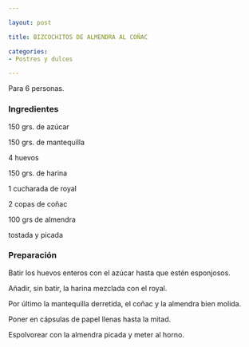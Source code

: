 ```yaml
---

layout: post

title: BIZCOCHITOS DE ALMENDRA AL COÑAC

categories:
- Postres y dulces

---
```


Para 6 personas.

<h3>Ingredientes</h3>

150 grs. de azúcar

150 grs. de mantequilla

4 huevos

150 grs. de harina

1 cucharada de royal

2 copas de coñac

100 grs de almendra

tostada y picada

<h3>Preparación</h3>

Batir los huevos enteros con el azúcar hasta que estén esponjosos.

Añadir, sin batir, la harina mezclada con el royal.

Por último la mantequilla derretida, el coñac y la almendra bien molida.

Poner en cápsulas de papel llenas hasta la mitad.

Espolvorear con la almendra picada y meter al horno.

